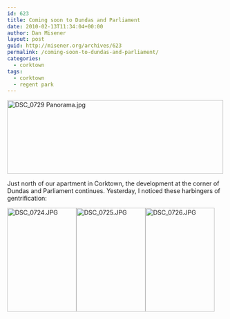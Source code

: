 ```yaml
---
id: 623
title: Coming soon to Dundas and Parliament
date: 2010-02-13T11:34:04+00:00
author: Dan Misener
layout: post
guid: http://misener.org/archives/623
permalink: /coming-soon-to-dundas-and-parliament/
categories:
  - corktown
tags:
  - corktown
  - regent park
---
```

[<img src="http://farm5.static.flickr.com/4023/4351568795_7ff3f5c826.jpg" width="500" height="170" alt="DSC_0729 Panorama.jpg" />](http://www.flickr.com/photos/danmisener/4351568795/ "DSC_0729 Panorama.jpg by Dan Misener, on Flickr")

Just north of our apartment in Corktown, the development at the corner of Dundas and Parliament continues. Yesterday, I noticed these harbingers of gentrification:

[<img src="http://farm3.static.flickr.com/2778/4354016204_7bf8b4e3d8_m.jpg" width="160" height="240" alt="DSC_0724.JPG" />](http://www.flickr.com/photos/danmisener/4354016204/ "DSC_0724.JPG by Dan Misener, on Flickr")[<img src="http://farm5.static.flickr.com/4002/4353266275_4176c7082b_m.jpg" width="160" height="240" alt="DSC_0725.JPG" />](http://www.flickr.com/photos/danmisener/4353266275/ "DSC_0725.JPG by Dan Misener, on Flickr")[<img src="http://farm5.static.flickr.com/4045/4351595157_eb860c2cfd_m.jpg" width="160" height="240" alt="DSC_0726.JPG" />](http://www.flickr.com/photos/danmisener/4351595157/ "DSC_0726.JPG by Dan Misener, on Flickr")